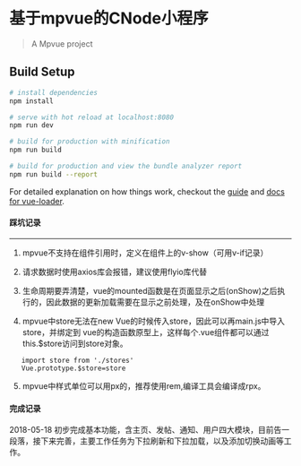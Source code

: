 # 基于mpvue的CNode小程序

> A Mpvue project

## Build Setup

``` bash
# install dependencies
npm install

# serve with hot reload at localhost:8080
npm run dev

# build for production with minification
npm run build

# build for production and view the bundle analyzer report
npm run build --report
```

For detailed explanation on how things work, checkout the [guide](http://vuejs-templates.github.io/webpack/) and [docs for vue-loader](http://vuejs.github.io/vue-loader).

#### 踩坑记录

---

1. mpvue不支持在组件引用时，定义在组件上的v-show（可用v-if记录）


2. 请求数据时使用axios库会报错，建议使用flyio库代替


3. 生命周期要弄清楚，vue的mounted函数是在页面显示之后(onShow)之后执行的，因此数据的更新加载需要在显示之前处理，及在onShow中处理

4. mpvue中store无法在new Vue的时候传入store，因此可以再main.js中导入store，并绑定到
     vue的构造函数原型上，这样每个.vue组件都可以通过this.$store访问到store对象。

```
   import store from './stores'
   Vue.prototype.$store=store
```

5. mpvue中样式单位可以用px的，推荐使用rem,编译工具会编译成rpx。

#### 完成记录

2018-05-18 初步完成基本功能，含主页、发帖、通知、用户四大模块，目前告一段落，接下来完善，主要工作任务为下拉刷新和下拉加载，以及添加切换动画等工作。

